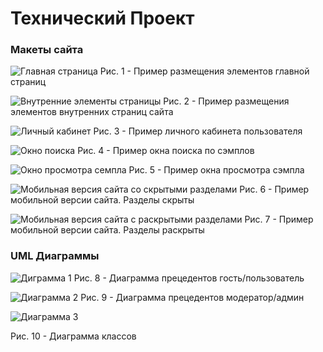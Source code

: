 # Технический Проект
### Макеты сайта
![Главная страница](Templates/Template1.png)
Рис. 1 - Пример размещения элементов главной страниц

![Внутренние элементы страницы](Templates/Template2.png)
Рис. 2 - Пример размещения элементов внутренних страниц сайта

![Личный кабинет](Templates/Template3.png)
Рис. 3 - Пример личного кабинета пользователя

![Окно поиска](Templates/Template4.png)
Рис. 4 - Пример окна поиска по сэмплов

![Окно просмотра семпла](Templates/Template5.png)
Рис. 5 - Пример окна просмотра сэмпла

![Мобильная версия сайта со скрытыми разделами](Templates/Template7.png)
Рис. 6 - Пример мобильной версии сайта. Разделы скрыты

![Мобильная версия сайта с раскрытыми разделами](Templates/Template8.png)
Рис. 7 - Пример мобильной версии сайта. Разделы раскрыты

### UML Диаграммы

![Диграмма 1](Diagrams/UMLDiagram1.jpg)
Рис. 8 - Диаграмма прецедентов гость/пользователь

![Диаграмма 2](Diagrams/UMLDiagram4.png)
Рис. 9 - Диаграмма прецедентов модератор/админ

![Диаграмма 3](Diagrams/UMLDiagram3.png)

Рис. 10 - Диаграмма классов